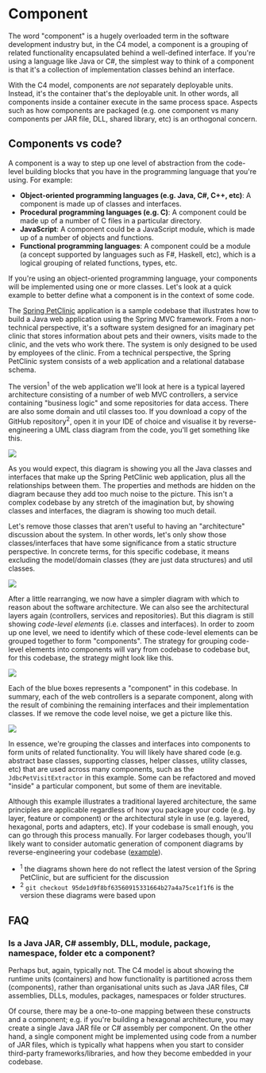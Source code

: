 <!-- ---
layout: default
title: 3. Component
parent: Abstractions
nav_order: 3
permalink: /abstractions/component
--- -->

# Component

The word "component" is a hugely overloaded term in the software development industry but, in the C4 model,
a component is a grouping of related functionality encapsulated behind a well-defined interface.
If you're using a language like Java or C#, the simplest way to think of a component is that it's a collection
of implementation classes behind an interface.

With the C4 model, components are *not* separately deployable units. Instead, it's the container that's the
deployable unit. In other words, all components inside a container execute in the same process space.
Aspects such as how components are packaged (e.g. one component vs many components per JAR file, DLL,
shared library, etc) is an orthogonal concern.

## Components vs code?

A component is a way to step up one level of abstraction from the code-level building blocks that you have in the
programming language that you're using. For example:

- __Object-oriented programming languages (e.g. Java, C#, C++, etc)__: A component is made up of classes and interfaces.
- __Procedural programming languages (e.g. C)__: A component could be made up of a number of C files in a particular directory.
- __JavaScript__: A component could be a JavaScript module, which is made up of a number of objects and functions.
- __Functional programming languages__: A component could be a module (a concept supported by languages such as F#, Haskell, etc), which is a logical grouping of related functions, types, etc.

If you're using an object-oriented programming language, your components will be implemented using one or more classes.
Let's look at a quick example to better define what a component is in the context of some code.

The [Spring PetClinic](https://github.com/spring-projects/spring-petclinic) application is a sample
codebase that illustrates how to build a Java web application using the Spring MVC framework.
From a non-technical perspective, it's a software system designed for an imaginary pet clinic that stores information
about pets and their owners, visits made to the clinic, and the vets who work there. The system is only designed to
be used by employees of the clinic. From a technical perspective, the Spring PetClinic system consists of a web
application and a relational database schema.

The version<sup>1</sup> of the web application we'll look at here is a typical layered architecture consisting of a number of
web MVC controllers, a service containing "business logic" and some repositories for data access. There are also
some domain and util classes too. If you download a copy of the GitHub repository<sup>2</sup>, open it in your IDE of choice
and visualise it by reverse-engineering a UML class diagram from the code, you'll get something like this.

[![](/images/components-vs-classes-1.png)](/images/components-vs-classes-1.png)

As you would expect, this diagram is showing you all the Java classes and interfaces that make up the Spring
PetClinic web application, plus all the relationships between them. The properties and methods are hidden on
the diagram because they add too much noise to the picture. This isn't a complex codebase by any stretch of the
imagination but, by showing classes and interfaces, the diagram is showing too much detail.

Let's remove those classes that aren't useful to having an "architecture" discussion about the system.
In other words, let's only show those classes/interfaces that have some significance from a static structure
perspective. In concrete terms, for this specific codebase, it means excluding the model/domain classes
(they are just data structures) and util classes.

[![](/images/components-vs-classes-2.png)](/images/components-vs-classes-2.png)

After a little rearranging, we now have a simpler diagram with which to reason about the software architecture.
We can also see the architectural layers again (controllers, services and repositories). But this diagram is still
showing _code-level elements_ (i.e. classes and interfaces). In order to zoom up one level, we need to identify which
of these code-level elements can be grouped together to form "components". The strategy for grouping code-level elements
into components will vary from codebase to codebase but, for this codebase,
the strategy might look like this.

[![](/images/components-vs-classes-3.png)](/images/components-vs-classes-3.png)

Each of the blue boxes represents a "component" in this codebase. In summary, each of the
web controllers is a separate component, along with the result of combining the remaining interfaces and their
implementation classes. If we remove the code level noise, we get a picture like this.

[![](/images/components-vs-classes-4.png)](/images/components-vs-classes-4.png)

In essence, we're grouping the classes and interfaces into components to form units of related functionality.
You will likely have shared code (e.g. abstract base classes, supporting classes, helper classes, utility classes, etc)
that are used across many components, such as the ```JdbcPetVisitExtractor``` in this example. Some can be refactored
and moved "inside" a particular component, but some of them are inevitable.

Although this example illustrates a traditional layered architecture, the same principles are applicable regardless of
how you package your code (e.g. by layer, feature or component) or the architectural style in use (e.g. layered,
hexagonal, ports and adapters, etc). If your codebase is small enough, you can go through this process manually.
For larger codebases though, you'll likely want to consider automatic generation of component diagrams by
reverse-engineering your codebase ([example](https://github.com/structurizr/java/blob/master/structurizr-dsl/src/test/resources/dsl/spring-petclinic/workspace.dsl)).

- <sup>1</sup> the diagrams shown here do not reflect the latest version of the Spring PetClinic, but are sufficient for the discussion
- <sup>2</sup> `git checkout 95de1d9f8bf63560915331664b27a4a75ce1f1f6` is the version these diagrams were based upon

## FAQ

### Is a Java JAR, C# assembly, DLL, module, package, namespace, folder etc a component?

Perhaps but, again, typically not. The C4 model is about showing the runtime units (containers) and how
functionality is partitioned across them (components), rather than organisational units such as Java JAR files,
C# assemblies, DLLs, modules, packages, namespaces or folder structures.

Of course, there may be a one-to-one mapping between these constructs and a component; e.g. if you're building
a hexagonal architecture, you may create a single Java JAR file or C# assembly per component. On the other hand,
a single component might be implemented using code from a number of JAR files, which is typically what happens
when you start to consider third-party frameworks/libraries, and how they become embedded in your codebase.

